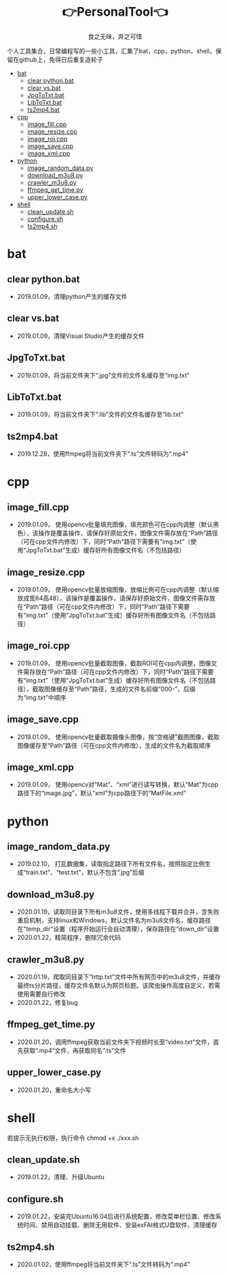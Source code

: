 
<h1 align="center">👉PersonalTool👈</h1>
<p align="center">食之无味，弃之可惜</p>

个人工具集合，日常编程写的一些小工具，汇集了bat，cpp，python，shell，保留在github上，免得日后重复造轮子

- [bat](#bat)
  - [clear python.bat](#clear-pythonbat)
  - [clear vs.bat](#clear-vsbat)
  - [JpgToTxt.bat](#jpgtotxtbat)
  - [LibToTxt.bat](#libtotxtbat)
  - [ts2mp4.bat](#ts2mp4bat)
- [cpp](#cpp)
  - [image_fill.cpp](#image_fillcpp)
  - [image_resize.cpp](#image_resizecpp)
  - [image_roi.cpp](#image_roicpp)
  - [image_save.cpp](#image_savecpp)
  - [image_xml.cpp](#image_xmlcpp)
- [python](#python)
  - [image_random_data.py](#image_random_datapy)
  - [download_m3u8.py](#download_m3u8py)
  - [crawler_m3u8.py](#crawler_m3u8py)
  - [ffmpeg_get_time.py](#ffmpeg_get_timepy)
  - [upper_lower_case.py](#upper_lower_casepy)
- [shell](#shell)
  - [clean_update.sh](#clean_updatesh)
  - [configure.sh](#configuresh)
  - [ts2mp4.sh](#ts2mp4sh)


# bat
## clear python.bat
- 2019.01.09，清理python产生的缓存文件
  
## clear vs.bat
- 2019.01.09，清理Visual Studio产生的缓存文件

## JpgToTxt.bat
- 2019.01.09，将当前文件夹下“.jpg”文件的文件名缓存至“img.txt”
  
## LibToTxt.bat
- 2019.01.09，将当前文件夹下“.lib”文件的文件名缓存至“lib.txt”

## ts2mp4.bat
- 2019.12.28，使用ffmpeg将当前文件夹下“.ts”文件转码为“.mp4”


# cpp
## image_fill.cpp
- 2019.01.09， 使用opencv批量填充图像，填充颜色可在cpp内调整（默认黑色），该操作是覆盖操作，请保存好原始文件，图像文件需存放在“Path”路径（可在cpp文件内修改）下，同时“Path”路径下需要有“img.txt”（使用“JpgToTxt.bat”生成）缓存好所有图像文件名（不包括路径）

## image_resize.cpp
- 2019.01.09， 使用opencv批量放缩图像，放缩比例可在cpp内调整（默认缩放成宽64高48），该操作是覆盖操作，请保存好原始文件，图像文件需存放在“Path”路径（可在cpp文件内修改）下，同时“Path”路径下需要有“img.txt”（使用“JpgToTxt.bat”生成）缓存好所有图像文件名（不包括路径）

## image_roi.cpp
- 2019.01.09， 使用opencv批量截取图像，截取ROI可在cpp内调整，图像文件需存放在“Path”路径（可在cpp文件内修改）下，同时“Path”路径下需要有“img.txt”（使用“JpgToTxt.bat”生成）缓存好所有图像文件名（不包括路径），截取图像缓存至“Path”路径，生成的文件名前缀“000-”，后缀为“img.txt”中顺序

## image_save.cpp
- 2019.01.09， 使用opencv批量截取摄像头图像，按“空格键”截图图像，截取图像缓存至“Path”路径（可在cpp文件内修改），生成的文件名为截取顺序

## image_xml.cpp
- 2019.01.09， 使用opencv对“Mat”、“xml”进行读写转换，默认“Mat”为cpp路径下的“image.jpg”，默认“xml”为cpp路径下的“MatFile.xml”


# python
## image_random_data.py
- 2019.02.10， 打乱数据集，读取指定路径下所有文件名，按照指定比例生成“train.txt”、“test.txt”，默认不包含“.jpg”后缀

## download_m3u8.py
- 2020.01.19，读取同目录下所有m3u8文件，使用多线程下载并合并，含失败重启机制，支持linux和Windows，默认文件名为m3u8文件名，缓存路径在“temp_dir”设置（程序开始运行会自动清理），保存路径在“down_dir”设置
- 2020.01.22，精简程序，删除冗余代码

## crawler_m3u8.py
- 2020.01.19，爬取同目录下“http.txt”文件中所有网页中的m3u8文件，并缓存最终ts分片路径，缓存文件名默认为网页标题。该爬虫操作高度自定义，若需使用需要自行修改
- 2020.01.22，修复bug

## ffmpeg_get_time.py
- 2020.01.20，调用ffmpeg获取当前文件夹下视频时长至“video.txt”文件，首先获取“.mp4”文件，再获取同名“.ts”文件

## upper_lower_case.py
- 2020.01.20，重命名大小写


# shell
若提示无执行权限，执行命令 chmod +x ./xxx.sh 

## clean_update.sh
- 2019.01.22，清理、升级Ubuntu

## configure.sh
- 2019.01.22，安装完Ubuntu16.04后进行系统配置，修改菜单栏位置、修改系统时间、禁用自动挂载、删除无用软件、安装exFAt格式U盘软件、清理缓存

## ts2mp4.sh
- 2020.01.02，使用ffmpeg将当前文件夹下“.ts”文件转码为“.mp4”